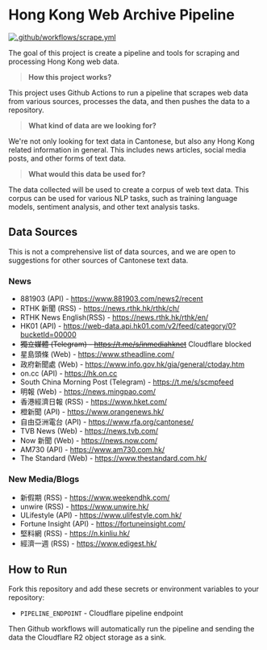 # Hong Kong Web Archive Pipeline

[![.github/workflows/scrape.yml](https://github.com/hon9kon9ize/yue-corpus-pipeline/actions/workflows/scrape.yml/badge.svg)](https://github.com/hon9kon9ize/yue-corpus-pipeline/actions/workflows/scrape.yml)

The goal of this project is create a pipeline and tools for scraping and processing Hong Kong web data.

> **How this project works?**

This project uses Github Actions to run a pipeline that scrapes web data from various sources, processes the data, and then pushes the data to a repository.

> **What kind of data are we looking for?**

We're not only looking for text data in Cantonese, but also any Hong Kong related information in general. This includes news articles, social media posts, and other forms of text data.

> **What would this data be used for?**

The data collected will be used to create a corpus of web text data. This corpus can be used for various NLP tasks, such as training language models, sentiment analysis, and other text analysis tasks.

## Data Sources

This is not a comprehensive list of data sources, and we are open to suggestions for other sources of Cantonese text data.

### News

- 881903 (API) - https://www.881903.com/news2/recent
- RTHK 新聞 (RSS) - https://news.rthk.hk/rthk/ch/
- RTHK News English(RSS) - https://news.rthk.hk/rthk/en/
- HK01 (API) - https://web-data.api.hk01.com/v2/feed/category/0?bucketId=00000
- ~~獨立媒體 (Telegram) - https://t.me/s/inmediahknet~~ Cloudflare blocked
- 星島頭條 (Web) - https://www.stheadline.com/
- 政府新聞處 (Web) - https://www.info.gov.hk/gia/general/ctoday.htm
- on.cc (API) - https://hk.on.cc
- South China Morning Post (Telegram) - https://t.me/s/scmpfeed
- 明報 (Web) - https://news.mingpao.com/
- 香港經濟日報 (RSS) - https://www.hket.com/
- 橙新聞 (API) - https://www.orangenews.hk/
- 自由亞洲電台 (API) - https://www.rfa.org/cantonese/
- TVB News (Web) - https://news.tvb.com/
- Now 新聞 (Web) - https://news.now.com/
- AM730 (API) - https://www.am730.com.hk/
- The Standard (Web) - https://www.thestandard.com.hk/

### New Media/Blogs

- 新假期 (RSS) - https://www.weekendhk.com/
- unwire (RSS) - https://www.unwire.hk/
- ULifestyle (API) - https://www.ulifestyle.com.hk/
- Fortune Insight (API) - https://fortuneinsight.com/
- 堅料網 (RSS) - https://n.kinliu.hk/
- 經濟一週 (RSS) - https://www.edigest.hk/

## How to Run

Fork this repository and add these secrets or environment variables to your repository:

- `PIPELINE_ENDPOINT` - Cloudflare pipeline endpoint

Then Github workflows will automatically run the pipeline and sending the data the Cloudflare R2 object storage as a sink.

